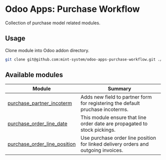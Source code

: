 # Odoo Apps: Purchase Workflow

Collection of purchase model related modules.

## Usage

Clone module into Odoo addon directory.

```bash
git clone git@github.com:mint-system/odoo-apps-purchase-workflow.git ./addons/purchase_workflow
```

## Available modules

| Module                                                        | Summary                                                                            |
| ------------------------------------------------------------- | ---------------------------------------------------------------------------------- |
| [purchase_partner_incoterm](purchase_partner_incoterm/)       | Adds new field to partner form for registering the default pruchase incoterms.     |
| [purchase_order_line_date](purchase_order_line_date/)         | This module ensure that line order date are propagated to stock pickings.          |
| [purchase_order_line_position](purchase_order_line_position/) | Use purchase order line position for linked delivery orders and outgoing invoices. |
